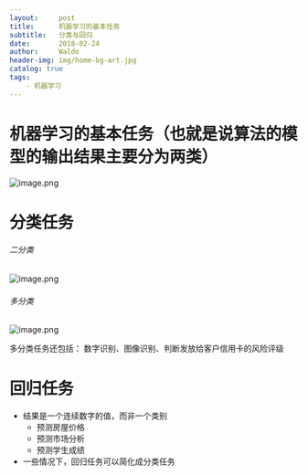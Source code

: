 ```yaml
---
layout:     post
title:      机器学习的基本任务
subtitle:   分类与回归
date:       2018-02-24
author:     Waldo
header-img: img/home-bg-art.jpg
catalog: true
tags:
    - 机器学习
---
```


# 机器学习的基本任务（也就是说算法的模型的输出结果主要分为两类）
![image.png](http://upload-images.jianshu.io/upload_images/7216746-38937f19f155e3c8.png?imageMogr2/auto-orient/strip%7CimageView2/2/w/1240)


# 分类任务
###### 二分类
![image.png](http://upload-images.jianshu.io/upload_images/7216746-1495f24850431bbd.png?imageMogr2/auto-orient/strip%7CimageView2/2/w/1240)
###### 多分类
![image.png](http://upload-images.jianshu.io/upload_images/7216746-8d10af2849da0a84.png?imageMogr2/auto-orient/strip%7CimageView2/2/w/1240)

多分类任务还包括：
        数字识别、图像识别、判断发放给客户信用卡的风险评级

# 回归任务
* 结果是一个连续数字的值，而非一个类别
    * 预测房屋价格
    * 预测市场分析
    * 预测学生成绩
* 一些情况下，回归任务可以简化成分类任务


